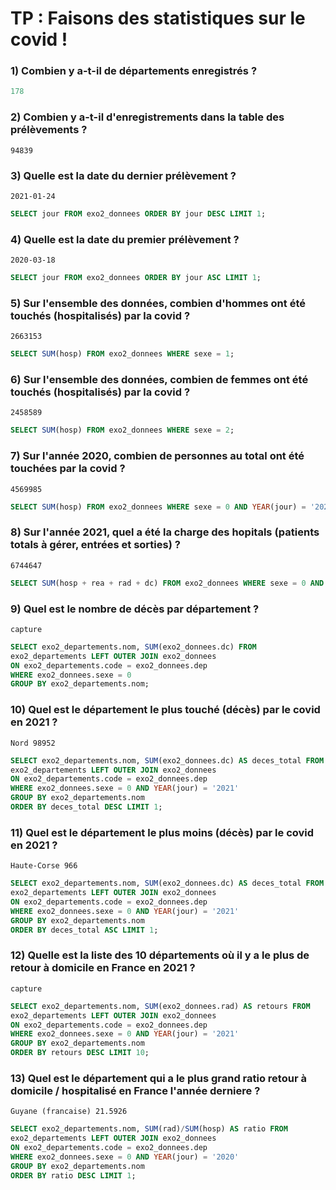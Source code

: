 # TP : Faisons des statistiques sur le covid !

### 1) Combien y a-t-il de départements enregistrés ?

```sql
178
```

### 2) Combien y a-t-il d'enregistrements dans la table des prélèvements ?

```
94839
```

### 3) Quelle est la date du dernier prélèvement ?

`2021-01-24`

```sql
SELECT jour FROM exo2_donnees ORDER BY jour DESC LIMIT 1;
```

### 4) Quelle est la date du premier prélèvement ?

`2020-03-18`

```sql
SELECT jour FROM exo2_donnees ORDER BY jour ASC LIMIT 1;
```

### 5) Sur l'ensemble des données, combien d'hommes ont été touchés (hospitalisés) par la covid ?

`2663153`

```sql
SELECT SUM(hosp) FROM exo2_donnees WHERE sexe = 1;
```

### 6) Sur l'ensemble des données, combien de femmes ont été touchés (hospitalisés) par la covid ?

`2458589`

```sql
SELECT SUM(hosp) FROM exo2_donnees WHERE sexe = 2;
```

### 7) Sur l'année 2020, combien de personnes au total ont été touchées par la covid ?

`4569985`

```sql
SELECT SUM(hosp) FROM exo2_donnees WHERE sexe = 0 AND YEAR(jour) = '2020';
```

### 8) Sur l'année 2021, quel a été la charge des hopitals (patients totals à gérer, entrées et sorties) ?

`6744647`

```sql
SELECT SUM(hosp + rea + rad + dc) FROM exo2_donnees WHERE sexe = 0 AND YEAR(jour) = '2021';
```

### 9) Quel est le nombre de décès par département ?

`capture`

```sql
SELECT exo2_departements.nom, SUM(exo2_donnees.dc) FROM
exo2_departements LEFT OUTER JOIN exo2_donnees
ON exo2_departements.code = exo2_donnees.dep
WHERE exo2_donnees.sexe = 0
GROUP BY exo2_departements.nom;
```

### 10) Quel est le département le plus touché (décès) par le covid en 2021 ?

`Nord 98952`

```sql
SELECT exo2_departements.nom, SUM(exo2_donnees.dc) AS deces_total FROM
exo2_departements LEFT OUTER JOIN exo2_donnees
ON exo2_departements.code = exo2_donnees.dep
WHERE exo2_donnees.sexe = 0 AND YEAR(jour) = '2021'
GROUP BY exo2_departements.nom
ORDER BY deces_total DESC LIMIT 1;
```

### 11) Quel est le département le plus moins (décès) par le covid en 2021 ?

`Haute-Corse 966`

```sql
SELECT exo2_departements.nom, SUM(exo2_donnees.dc) AS deces_total FROM
exo2_departements LEFT OUTER JOIN exo2_donnees
ON exo2_departements.code = exo2_donnees.dep
WHERE exo2_donnees.sexe = 0 AND YEAR(jour) = '2021'
GROUP BY exo2_departements.nom
ORDER BY deces_total ASC LIMIT 1;
```

### 12) Quelle est la liste des 10 départements où il y a le plus de retour à domicile en France en 2021 ?

`capture`

```sql
SELECT exo2_departements.nom, SUM(exo2_donnees.rad) AS retours FROM
exo2_departements LEFT OUTER JOIN exo2_donnees
ON exo2_departements.code = exo2_donnees.dep
WHERE exo2_donnees.sexe = 0 AND YEAR(jour) = '2021'
GROUP BY exo2_departements.nom
ORDER BY retours DESC LIMIT 10;
```

### 13) Quel est le département qui a le plus grand ratio retour à domicile / hospitalisé en France l'année derniere ?

`Guyane (francaise) 21.5926`

```sql
SELECT exo2_departements.nom, SUM(rad)/SUM(hosp) AS ratio FROM
exo2_departements LEFT OUTER JOIN exo2_donnees
ON exo2_departements.code = exo2_donnees.dep
WHERE exo2_donnees.sexe = 0 AND YEAR(jour) = '2020'
GROUP BY exo2_departements.nom
ORDER BY ratio DESC LIMIT 1;
```